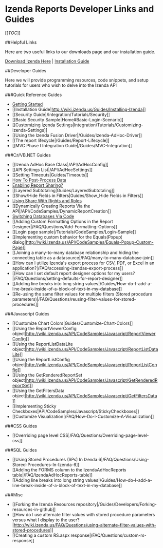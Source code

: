 # Izenda Reports Developer Links and Guides

[[_TOC_]]

##Helpful Links

Here are two useful links to our downloads page and our installation guide.

 [Download Izenda Here](http://www.izenda.com/update-your-izenda-version/) | [Installation Guide](http://wiki.izenda.us/Guides/Installing-Izenda)


##Developer Guides

Here we will provide programming resources, code snippets, and setup tutorials for users who wish to delve into the Izenda API

###Quick Reference Guides

* [Getting Started](http://www.izenda.com/developer-guide-before-starting) 
* [[Installation Guide|http://wiki.izenda.us/Guides/Installing-Izenda]]
* [[Security Guide|/Integration/Tutorials/Security]]
* [[Basic Security Sample|Home#Basic-Login-Scenario]]
* [[Customizing Izenda Settings|Integration/Tutorials/Customizing-Izenda-Settings]]
* [[Using the Izenda Fusion Driver|/Guides/Izenda-AdHoc-Driver]]
* [[The report lifecycle|/Guides/Report-Lifecycle]]
* [[MVC Phase I Integration Guide|/Guides/MVC-Integration]]


###C♯/VB.NET Guides

* [[Izenda AdHoc Base Class|/API/AdHocConfig]]
* [[API Settings List|/API/AdHocSettings]]
* [[Setting Timeouts|Guides/Timeouts]]
* [How To Post-Process Data](/FAQ/ProcessDataSet)
* [Enabling Report Sharing?](/FAQ/Questions/How-do-I-enable-basic-report-sharing)
* [[Layered Subtotaling|Guides/LayeredSubtotaling]]
* [[Show/Hide Fields in Filters|Guides/Show_Hide Fields in Filters]]
* [Using Share With Rights and Roles](/Guides/ReportDesign/9.0-Misc-Tab#9.1-Share-With-&-Rights)
* [[Dynamically Creating Reports Via the API|/API/CodeSamples/DynamicReportCreation]]
* [Switching Databases Via Code](http://www.izenda.com/Site/KB/CodeSamples/Switching-databases-via-code?) 
* [[Adding Custom Formatting Options in the Report Designer|/FAQ/Questions/Add-Formatting-Options]]
* [[Login page sample|/Tutorials/CodeSamples/Login-Sample]]
* [[Implementing custom behavior for the Equals(Popup) dialog|http://wiki.izenda.us/API/CodeSamples/Equals-Popup-Custom-Page]]
* [[Joining a many-to-many database relationship and hiding the connecting table as a datasource|/FAQ/many-to-many-database-join]]
* [[How can I utilize Izenda's export process for CSV, PDF, or Excel in an application?|/FAQ/accessing-izendas-export-process]]
* [[How can I set default report designer options for my users?|/FAQ/Questions/setting-defaults-for-report-designer]]
* [[Adding line breaks into long string values|/Guides/How-do-I-add-a-line-break-inside-of-a-block-of-text-in-my-database]]
* [[Re-using the same filter values for multiple filters (Stored procedure parameters)|/FAQ/Questions/reusing-filter-values-for-stored-procedures]]

###Javascript Guides

* [[Customize Chart Colors|Guides/Customize-Chart-Colors]]
* [[Using the ReportViewerConfig object|http://wiki.izenda.us/API/CodeSamples/Javascript/ReportViewerConfig]]
* [[Using the ReportListDataLite object|http://wiki.izenda.us/API/CodeSamples/Javascript/ReportListDataLite]]
* [[Using the ReportListConfig object|http://wiki.izenda.us/API/CodeSamples/Javascript/ReportListConfig]]
* [[Using the GetRenderedReportSet object|http://wiki.izenda.us/API/CodeSamples/Javascript/GetRenderedReportSet]]
* [[Using the GetFiltersData object|http://wiki.izenda.us/API/CodeSamples/Javascript/GetFiltersData]]
* [[Implementing Sticky Checkboxes|API/CodeSamples/Javascript/StickyCheckboxes]]
* [[Customize Visualization|/FAQ/How-Do-I-Customize-A-Visualization]]

###CSS Guides

* [[Overriding page level CSS|/FAQ/Questions/Overriding-page-level-css]]

###SQL Guides

* [[Using Stored Procedures (SPs) In Izenda 6|/FAQ/Questions/Using-Stored-Procedures-In-Izenda-6]]
* [[Adding the FORMS column to the IzendaAdHocReports table|/FAQ/IzendaAdHocReports-table]]
* [[Adding line breaks into long string values|/Guides/How-do-I-add-a-line-break-inside-of-a-block-of-text-in-my-database]]

###Misc

* [[Forking the Izenda Resources repository|/Guides/Developers/Forking-resources-in-github]]
* [[How do I use alternate filter values with stored procedure parameters versus what I display to the user?|http://wiki.izenda.us/FAQ/Questions/using-alternate-filter-values-with-stored-procedures]]
* [[Creating a custom RS.aspx response|/FAQ/Questions/custom-rs-response]]